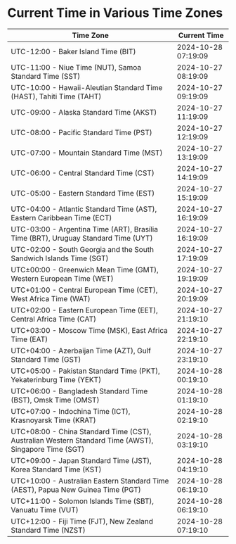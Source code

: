 # Current Time in Various Time Zones

| Time Zone | Current Time |
|-----------|--------------|
| UTC-12:00 - Baker Island Time (BIT) | 2024-10-28 07:19:09 |
| UTC-11:00 - Niue Time (NUT), Samoa Standard Time (SST) | 2024-10-27 08:19:09 |
| UTC-10:00 - Hawaii-Aleutian Standard Time (HAST), Tahiti Time (TAHT) | 2024-10-27 09:19:09 |
| UTC-09:00 - Alaska Standard Time (AKST) | 2024-10-27 11:19:09 |
| UTC-08:00 - Pacific Standard Time (PST) | 2024-10-27 12:19:09 |
| UTC-07:00 - Mountain Standard Time (MST) | 2024-10-27 13:19:09 |
| UTC-06:00 - Central Standard Time (CST) | 2024-10-27 14:19:09 |
| UTC-05:00 - Eastern Standard Time (EST) | 2024-10-27 15:19:09 |
| UTC-04:00 - Atlantic Standard Time (AST), Eastern Caribbean Time (ECT) | 2024-10-27 16:19:09 |
| UTC-03:00 - Argentina Time (ART), Brasília Time (BRT), Uruguay Standard Time (UYT) | 2024-10-27 16:19:09 |
| UTC-02:00 - South Georgia and the South Sandwich Islands Time (SGT) | 2024-10-27 17:19:09 |
| UTC±00:00 - Greenwich Mean Time (GMT), Western European Time (WET) | 2024-10-27 19:19:09 |
| UTC+01:00 - Central European Time (CET), West Africa Time (WAT) | 2024-10-27 20:19:09 |
| UTC+02:00 - Eastern European Time (EET), Central Africa Time (CAT) | 2024-10-27 21:19:10 |
| UTC+03:00 - Moscow Time (MSK), East Africa Time (EAT) | 2024-10-27 22:19:10 |
| UTC+04:00 - Azerbaijan Time (AZT), Gulf Standard Time (GST) | 2024-10-27 23:19:10 |
| UTC+05:00 - Pakistan Standard Time (PKT), Yekaterinburg Time (YEKT) | 2024-10-28 00:19:10 |
| UTC+06:00 - Bangladesh Standard Time (BST), Omsk Time (OMST) | 2024-10-28 01:19:10 |
| UTC+07:00 - Indochina Time (ICT), Krasnoyarsk Time (KRAT) | 2024-10-28 02:19:10 |
| UTC+08:00 - China Standard Time (CST), Australian Western Standard Time (AWST), Singapore Time (SGT) | 2024-10-28 03:19:10 |
| UTC+09:00 - Japan Standard Time (JST), Korea Standard Time (KST) | 2024-10-28 04:19:10 |
| UTC+10:00 - Australian Eastern Standard Time (AEST), Papua New Guinea Time (PGT) | 2024-10-28 06:19:10 |
| UTC+11:00 - Solomon Islands Time (SBT), Vanuatu Time (VUT) | 2024-10-28 06:19:10 |
| UTC+12:00 - Fiji Time (FJT), New Zealand Standard Time (NZST) | 2024-10-28 07:19:10 |
